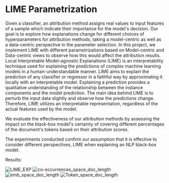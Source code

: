 # LIME Parametrization
Given a classifier, an attribution method assigns real values to input features of a sample which indicate their importance for the model's decision.
Our goal is to explore how explanations change for different choices of hyperparameters for attribution methods, taking a model-centric as well as a data-centric perspective in the parameter selection. In this project, we implement LIME with different parametrizations based on Model-centric and Data-centric views to observe how this would affect the attribution results. 
Local Interpretable Model-agnostic Explanations (LIME) is an interpretability technique used for explaining the predictions of complex machine learning models in a human-understandable manner. 
LIME aims to explain the prediction of any classifier or regressor in a faithful way by approximating it locally with an interpretable model. Explaining a prediction provides a qualitative understanding of the relationship between the instance components and the model prediction.
The main idea behind LIME is to perturb the input data slightly and observe how the predictions change. Therefore, LIME utilizes an interpretable representation, regardless of the actual features used by the model. 

We evaluate the effectiveness of our attribution methods by assessing the impact on the black-box model's certainty of covering different percentages of the document's tokens based on their attribution scores.

The experiments conducted confirm our assumption that it is effective to consider different perspectives, LIME when explaining an NLP black-box model.

Results: 


![LIME_EXP](https://github.com/maahnaaz/LIME/assets/48643570/d5c7b57f-9245-4367-aef0-9b7a99a59ec2)
![co-occurrences_space_doc_length](https://github.com/maahnaaz/LIME/assets/48643570/aa12c8ae-cb7b-40cc-953a-46d25c0229e4)
![emb_space_doc_length](https://github.com/maahnaaz/LIME/assets/48643570/433ec00d-c0cf-44ce-98e7-7e8ae1b7ca48)
![Token_space_doc_length](https://github.com/maahnaaz/LIME/assets/48643570/cb4951c3-96bf-4f56-8f58-7525029bb050)
